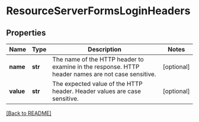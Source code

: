 # ResourceServerFormsLoginHeaders


## Properties

Name | Type | Description | Notes
------------ | ------------- | ------------- | -------------
**name** | **str** | The name of the HTTP header to examine in the response. HTTP header names are not case sensitive.  | [optional] 
**value** | **str** | The expected value of the HTTP header. Header values are case sensitive.  | [optional] 

[[Back to README]](../README.md)



